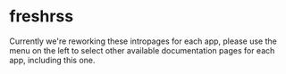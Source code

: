 # freshrss

Currently we're reworking these intropages for each app, please use the menu on the left to select other available documentation pages for each app, including this one.
